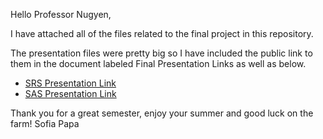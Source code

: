 Hello Professor Nugyen, 

  I have attached all of the files related to the final project in this repository. 
  
  The presentation files were pretty big so I have included the public link to them in the document labeled Final Presentation Links as well as below.
  
- [SRS Presentation Link](https://drive.google.com/file/d/1nhkuKrqd9gv16DZDgqsrdXlmIlG72qRS/view?usp=sharing)
- [SAS Presentation Link](https://drive.google.com/file/d/1IGigAXeWjVMUT5tkaMQFpAuIp0CN2Wlc/view?usp=sharing)

Thank you for a great semester, enjoy your summer and good luck on the farm!
Sofia Papa

